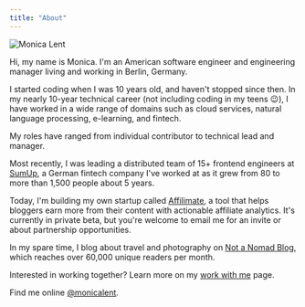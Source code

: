 ```yaml
---
title: "About"
---
```


![Monica Lent](/images/my-face.jpg)

Hi, my name is Monica. I'm an American software engineer and engineering
manager living and working in Berlin, Germany.

I started coding when I was 10 years old, and haven't stopped since then. In my
nearly 10-year technical career (not including coding in my teens :wink:), I have
worked in a wide range of domains such as cloud services, natural language
processing, e-learning, and fintech.

My roles have ranged from individual contributor to technical lead and manager.

Most recently, I was leading a distributed team of 15+ frontend engineers at
[SumUp](https://sumup.com), a German fintech company I've worked at as it grew
from 80 to more than 1,500 people about 5 years.

Today, I'm building my own startup called [Affilimate](https://affilimate.io), a
tool that helps bloggers earn more from their content with actionable affiliate analytics.
It's currently in private beta, but you're welcome to email me for an invite
or about partnership opportunities.

In my spare time, I blog about travel and photography on [Not a Nomad Blog](https://notanomadblog.com),
which reaches over 60,000 unique readers per month.

Interested in working together? Learn more on my [work with me](/work-with-me) page.

Find me online [@monicalent](https://twitter.com/monicalent).
